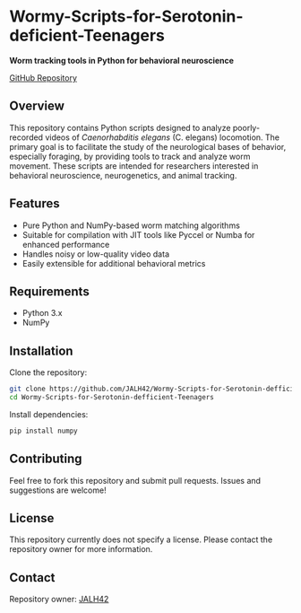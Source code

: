 # Wormy-Scripts-for-Serotonin-deficient-Teenagers

**Worm tracking tools in Python for behavioral neuroscience**

[GitHub Repository](https://github.com/JALH42/Wormy-Scripts-for-Serotonin-defficient-Teenagers)

## Overview

This repository contains Python scripts designed to analyze poorly-recorded videos of _Caenorhabditis elegans_ (C. elegans) locomotion. The primary goal is to facilitate the study of the neurological bases of behavior, especially foraging, by providing tools to track and analyze worm movement. These scripts are intended for researchers interested in behavioral neuroscience, neurogenetics, and animal tracking.

## Features

- Pure Python and NumPy-based worm matching algorithms
- Suitable for compilation with JIT tools like Pyccel or Numba for enhanced performance
- Handles noisy or low-quality video data
- Easily extensible for additional behavioral metrics


## Requirements

- Python 3.x
- NumPy

## Installation

Clone the repository:
```bash
git clone https://github.com/JALH42/Wormy-Scripts-for-Serotonin-defficient-Teenagers.git
cd Wormy-Scripts-for-Serotonin-defficient-Teenagers
```
Install dependencies:
```bash
pip install numpy
```

## Contributing

Feel free to fork this repository and submit pull requests. Issues and suggestions are welcome!

## License

This repository currently does not specify a license. Please contact the repository owner for more information.

## Contact

Repository owner: [JALH42](https://github.com/JALH42)

